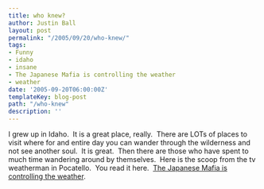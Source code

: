```yaml
---
title: who knew?
author: Justin Ball
layout: post
permalink: "/2005/09/20/who-knew/"
tags:
- Funny
- idaho
- insane
- The Japanese Mafia is controlling the weather
- weather
date: '2005-09-20T06:00:00Z'
templateKey: blog-post
path: "/who-knew"
description: ''
---
```


I grew up in Idaho.  It is a great place, really.  There are
LOTs of places to visit where for and entire day you can wander through
the wilderness and not see another soul.  It is great.  Then
there are those who have spent to much time wandering around by
themselves.  Here is the scoop from the tv weatherman in
Pocatello.  You read it here.  [The Japanese Mafia is controlling the weather][1].

[1]: http://www.weatherwars.info/
